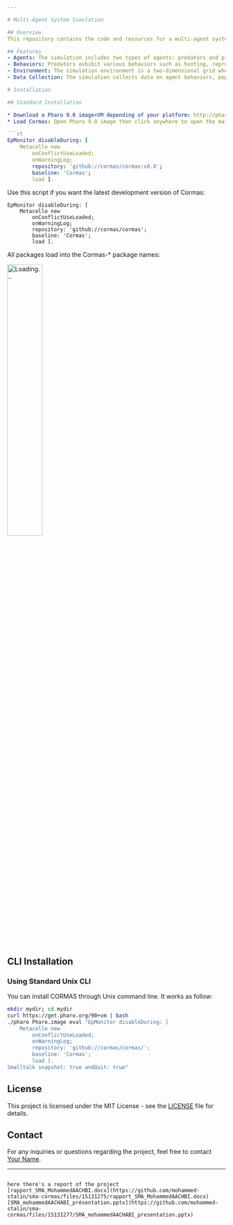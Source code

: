 ```yaml
---

# Multi-Agent System Simulation

## Overview
This repository contains the code and resources for a multi-agent system simulation developed as part of a research project. The simulation models the dynamics of predator-prey interactions in a simulated environment.

## Features
- Agents: The simulation includes two types of agents: predators and prey.
- Behaviors: Predators exhibit various behaviors such as hunting, reproduction, and energy management. Prey exhibit behaviors related to foraging, reproduction, and evasion.
- Environment: The simulation environment is a two-dimensional grid where agents move, interact, and consume resources.
- Data Collection: The simulation collects data on agent behaviors, population dynamics, and resource distribution for analysis.

# Installation

## Standard Installation

* Download a Pharo 9.0 image+VM depending of your platform: http://pharo.org/download
* Load Cormas: Open Pharo 9.0 image then click anywhere to open the main menu. Choose Playground (Ctrl + OW or Cmd + OW) to execute the following script to install the latest stable version of Cormas (`pre-v0.5`). Paste the script below in Playground, select all then right-click and choose Do it (Ctrl+D or Cmd+D) to execute it:

```st
EpMonitor disableDuring: [
    Metacello new
        onConflictUseLoaded;
        onWarningLog;
        repository: 'github://cormas/cormas:v0.8';
        baseline: 'Cormas';
        load ].
```

Use this script if you want the latest development version of Cormas:

```st
EpMonitor disableDuring: [
    Metacello new
        onConflictUseLoaded;
        onWarningLog;
        repository: 'github://cormas/cormas';
        baseline: 'Cormas';
        load ].
```

All packages load into the Cormas-* package names:
<p><img alt="Loading..." src="assets/images/loadingCormas.jpg" style="width: 40%; height: 40%">

## CLI Installation

### Using Standard Unix CLI

You can install CORMAS through Unix command line. It works as follow:

```bash
mkdir mydir; cd mydir
curl https://get.pharo.org/90+vm | bash
./pharo Pharo.image eval "EpMonitor disableDuring: [
	Metacello new
		onConflictUseLoaded;
		onWarningLog;
		repository: 'github://cormas/cormas/';
		baseline: 'Cormas';
		load ]. 
Smalltalk snapshot: true andQuit: true"
```
## License
This project is licensed under the MIT License - see the [LICENSE](LICENSE) file for details.

## Contact
For any inquiries or questions regarding the project, feel free to contact [Your Name](mohammed.achabi@etu.uae.ac.ma).

---
```

here there's a report of the project
[rapport_SMA_MohammedAACHBI.docx](https://github.com/mohammed-stalin/sma-cormas/files/15131275/rapport_SMA_MohammedAACHBI.docx)
[SMA_mohammedAACHABI_présentation.pptx](https://github.com/mohammed-stalin/sma-cormas/files/15131277/SMA_mohammedAACHABI_presentation.pptx)
